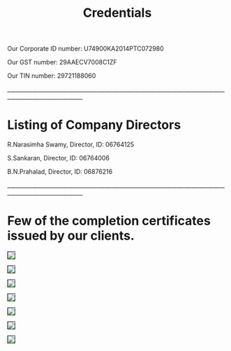 ﻿---
layout: page
title: Credentials
permalink: /Credentials/
---



<p> Our Corporate ID number: U74900KA2014PTC072980 </p>

<p> Our GST number: 29AAECV7008C1ZF </p>

<p> Our TIN number: 29721188060 </p>
<p> _________________________________________________________________________________________________________ </p>



<h1> Listing of Company Directors </h1>

<p> R.Narasimha Swamy, Director, ID: 06764125</p>
<p> S.Sankaran, Director, ID: 06764006</p>
<p> B.N.Prahalad, Director, ID: 06876216</p>


<p> _________________________________________________________________________________________________________ </p>

<p>                                                          </p>

<p style="color: blue">
<h1>Few of the completion certificates issued by our clients. </h1>



<img src = "/Photos/CC by Mythic Society.jpg" border = "1" />
<p></p>

<p></p>
<img src = "/Photos/CC by VVS.jpg" border = "1" />
<p></p>


<p></p>
<img src = "/Photos/CC by iNurture.jpg" border = "1" />
<p></p>

<p></p>
<img src = "/Photos/Completion certificate from BEC.jpg" border = "1" />
<p></p>

<img src = "/Photos/Completion certificate from Myrada.jpg" border = "1" />
<p></p>

<img src = "/Photos/Completion certificate from SVYM.jpg" border = "1" />
<p></p>

<img src = "/Photos/Completion certificate from MET.jpg" border = "1" />
<p></p>
